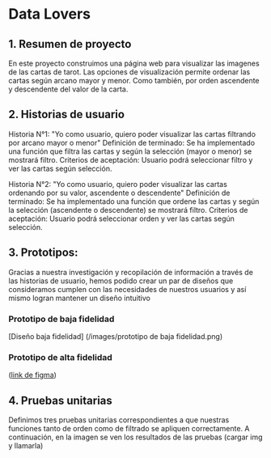 # Data Lovers

## 1. Resumen de proyecto

En este proyecto construimos una página web para visualizar las imagenes de las cartas de tarot. Las opciones de visualización permite ordenar las cartas según arcano mayor y menor.
Como también, por orden ascendente y descendente del valor de la carta.

## 2. Historias de usuario

Historia N°1: "Yo como usuario, quiero poder visualizar las cartas filtrando por arcano mayor o menor"
Definición de terminado: Se ha implementado una función que filtra las cartas y según la selección (mayor o menor) se mostrará filtro. 
Criterios de aceptación: Usuario podrá seleccionar filtro y ver las cartas según selección.

Historia N°2: "Yo como usuario, quiero poder visualizar las cartas ordenando por su valor, ascendente o descendente"
Definición de terminado: Se ha implementado una función que ordene las cartas y según la selección (ascendente o descendente) se mostrará filtro. 
Criterios de aceptación: Usuario podrá seleccionar orden y ver las cartas según selección.


## 3. Prototipos:
Gracias a nuestra investigación y recopilación de información a través de las historias de usuario, hemos podido crear un par de diseños que consideramos cumplen con las necesidades de nuestros usuarios y así mismo logran mantener un diseño intuitivo

### Prototipo de baja fidelidad
[Diseño baja fidelidad] (/images/prototipo de baja fidelidad.png)

### Prototipo de alta fidelidad
 ([link de figma](https://www.figma.com/file/DG5jPiNKBehSIlF5eYkvn2/Untitled?type=whiteboard&node-id=2%3A54&t=Dcms1IV5IVysu6pJ-1))

## 4. Pruebas unitarias
Definimos tres pruebas unitarias correspondientes a que nuestras funciones tanto de orden como de filtrado se apliquen correctamente. A continuación, en la imagen se ven los resultados de las pruebas
(cargar img y llamarla)
